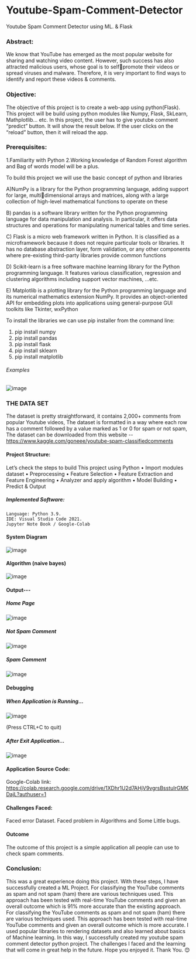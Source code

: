 # Youtube-Spam-Comment-Detector
Youtube Spam Comment Detector using ML. &amp; Flask


### Abstract: 
We know that YouTube has emerged as the most popular website for sharing and watching 
video content. However, such success has also attracted malicious users, whose goal is to selfpromote their videos or spread viruses and malware. Therefore, it is very important to find ways to identify and report these videos & comments.
### Objective:
The objective of this project is to create a web-app using python(Flask). This project will be build 
using python modules like Numpy, Flask, SkLearn, Mathplotlib... etc.
In this project, the user has to give youtube comment “predict” button. It will show the result 
below. If the user clicks on the “reload” button, then it will reload the app.
### Prerequisites:
 1.Familiarity with Python
 2.Working knowledge of Random Forest algorithm and Bag of words model will be a plus.


To build this project we will use the basic concept of python and libraries

A)NumPy is a library for the Python programming language, adding support for large, multidimensional arrays and matrices, along with a large collection of high-level mathematical 
functions to operate on these

B) pandas is a software library written for the Python programming language for data manipulation and analysis. In particular, it offers data structures and operations for 
manipulating numerical tables and time series.

C) Flask is a micro web framework written in Python. It is classified as a microframework because 
it does not require particular tools or libraries. It has no database abstraction layer, form 
validation, or any other components where pre-existing third-party libraries provide common 
functions

D) Scikit-learn is a free software machine learning library for the Python programming language. 
It features various classification, regression and clustering algorithms including support vector 
machines, ...etc.

E) Matplotlib is a plotting library for the Python programming language and its numerical 
mathematics extension NumPy. It provides an object-oriented API for embedding plots into 
applications using general-purpose GUI toolkits like Tkinter, wxPython


To install the libraries we can use pip installer from the command line:
  1) pip install numpy
  2) pip install pandas
  3) pip install flask
  4) pip install sklearn
  5) pip install matplotlib
###### Examples
![image](https://user-images.githubusercontent.com/60839928/129749027-c5b332d8-b873-42e4-b2db-bd2da7ddc24f.png)

### THE DATA SET
The dataset is pretty straightforward, it contains 2,000+ comments from popular Youtube videos, The dataset is formatted in a way where each row has a comment followed by a value marked as 1 or 0 for spam or not spam,
The dataset can be downloaded from this website --
https://www.kaggle.com/goneee/youtube-spam-classifiedcomments

#### Project Structure:
Let’s check the steps to build This project using Python
•	Import modules dataset
•	Preprocessing
•	Feature Selection
•	Feature Extraction and Feature Engineering
•	Analyzer and apply algorithm
•	Model Building
•	Predict & Output
##### Implemented Software: 
	Language: Python 3.9.
	IDE: Visual Studio Code 2021. 
	Jupyter Note Book / Google-Colab
	
#### System Diagram

![image](https://user-images.githubusercontent.com/60839928/129749793-5ed8260e-0962-405f-a013-e779e95b5d7b.png)

#### Algorithm (naive bayes)

![image](https://user-images.githubusercontent.com/60839928/129749885-eb6148f7-b9b8-4743-90f8-cd798f3e06ac.png)

#### Output---
##### Home Page

![image](https://user-images.githubusercontent.com/60839928/129750610-fe2f1842-69ac-46e0-a120-bb7bc96d6ac9.png)

##### Not Spam Comment

![image](https://user-images.githubusercontent.com/60839928/129750660-84e871fe-52e0-4adb-8c11-be4ce2d9a75a.png)

##### Spam Comment

![image](https://user-images.githubusercontent.com/60839928/129750719-e5d825ac-4d82-4c60-a539-337078e4cdef.png)

#### Debugging

##### When Application is Running...
![image](https://user-images.githubusercontent.com/60839928/129750846-065fc79e-e42d-4fea-9ae6-9345cc7ec549.png)

(Press CTRL+C to quit)

##### After Exit Application...

![image](https://user-images.githubusercontent.com/60839928/129750945-904277ef-7c07-4988-a606-773d0a29a041.png)

#### Application Source Code: 

Google-Colab link: 
https://colab.research.google.com/drive/1XDhr1U2d7AHjV9vgrsBsstuIrGMKDajL?authuser=1

#### Challenges Faced:
Faced error Dataset. Faced problem in Algorithms and Some Little bugs.

#### Outcome
The outcome of this project is a simple application all people can use to check spam comments.

### Conclusion:
This was a great experience doing this project. With these steps, I have successfully created a ML Project. For classifying the YouTube comments as spam and not spam (ham) there are various techniques used. This approach has been tested with real-time YouTube comments and given an overall outcome which is 91% more accurate than the existing approach. For classifying the YouTube comments as spam and not spam (ham) there are various techniques used. This approach has been tested with real-time YouTube comments and given an overall outcome which is more accurate. I used popular libraries to rendering datasets and also learned about basics of Machine learning. In this way, I successfully created my youtube spam comment detector python project. The challenges I faced and the learning that will come in great help in the future. Hope you enjoyed it.
Thank You. 😊

